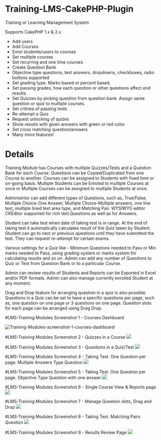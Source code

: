 # Training-LMS-CakePHP-Plugin
Training or Learning Management System

Supports CakePHP 1.x & 2.x

* Add users
* Add Courses
* Enrol students/users to courses
* Set multiple courses
* Set recurring and one time courses
* Create Question Bank
* Objective type questions, text answers, dropdowns, checkboxes, radio buttons supported
* Set grading type. Marks based or percent based.
* Set passing grades, how each question or other questions affect end results.
* Set Quizzes by picking question from question bank. Assign same question or quiz to multiple courses.
* Set critriea of passing tests
* Re-attempt a Quiz
* Request unlocking of quizes
* Show results with given answers with green or red color.
* Set cross matching question/answers
* Many more features!

# Details

Training Module has Courses with multiple Quizzes/Tests and a Question Bank for each Course. Questions can be Copied/Duplicated from one Course to another. Courses can be assigned to Students with fixed time or on-going basis. Multiple Students can be Enroled to multiple Courses at once or Multiple Courses can be assigned to multiple Students at once.

Administrtor can add different types of Questions, such as, True/False, Multiple Choice-One Answer, Multiple Choice-Multiple answers, one line text, multiple lined text area type, and Matching Pair. WYSIWYG editor CKEditor supported for rich text Questions as well as for Answers.

Student can take test when date of taking test is in range. At the end of taking test it automatically calculates result of the Quiz taken by Student. Student can go to next or previous questions until they have submitted the test. They can request re-attempt for certain exams.

Various settings for a Quiz like - Minimum Questions needed to Pass or Min marks needed to Pass, using grading system or marks system for calculating results and so on. Admin can add any number of Questions to Quiz or Test from Question Bank or to a particular Course.

Admin can review results of Students and Reports can be Exported in Excel and/or PDF formats. Admin can also manage currently enrolled Student at any moment. 

Drag and Drop feature for arranging question in a quiz is also possible. Questions in a Quiz can be set to have a specific questions per page, such as, one question on one page or 3 questions on one page. Question slots for each page can be arranged using Drag Drop.

#LMS-Training Modules Screenshot 1 - Courses Dashboard

![Training-Modules-screenshot-1-courses-dashboard](https://www.dropbox.com/s/zrgd8jufa55w9bs/Training-Modules-screenshot-1-courses-dashboard.jpg)

#LMS-Training Modules Screenshot 2 - Quizzes in a Course
<img src="https://www.dropbox.com/s/nsvuaaw5pbsu0vv/Training-Modules-screenshot-2-quizzes-in-a-course.jpg?dl=0" />

#LMS-Training Modules Screenshot 3 - Questions in a Quiz/Test
<img src="https://www.dropbox.com/s/acgg5087vn83vwa/Training-Modules-screenshot-3-questions-in-a-quiz.jpg?dl=0" />

#LMS-Training Modules Screenshot 4 - Taking Test. One Question per page. Multiple Answers Type Question
<img src="https://www.dropbox.com/s/8aecycpq7pepfns/Training-Modules-screenshot-4-question-with-multiple-answers.jpg" />

#LMS-Training Modules Screenshot 5 - Taking Test. One Question per page. Objective Type Question with one answer
<img src="https://www.dropbox.com/s/k22q5ll66m36q8h/Training-Modules-screenshot-5-multiple-question-one-answer.jpg" />

#LMS-Training Modules Screenshot 6 - Single Course View & Reports page
<img src="https://www.dropbox.com/s/ijkypb4eu46gjir/Training-Modules-screenshot-6-Course-View-and-Reports.jpg" />

#LMS-Training Modules Screenshot 7 - Manage Question slots, Drag and Drop
<img src="https://www.dropbox.com/s/ynlp4k1yeum2n2s/Training-Modules-screenshot-7-manage-question-slots.jpg" />

#LMS-Training Modules Screenshot 8 - Taking Test. Matching Pairs Question
<img src="https://www.dropbox.com/s/6f6m2iy8w1vk2f2/Training-Modules-screenshot-8-matching-pairs.jpg" />

#LMS-Training Modules Screenshot 9 - Results Review Page
<img src="https://www.dropbox.com/s/tzc47ux5cwl3f68/Training-Modules-screenshot-9-Result-review.jpg" />
